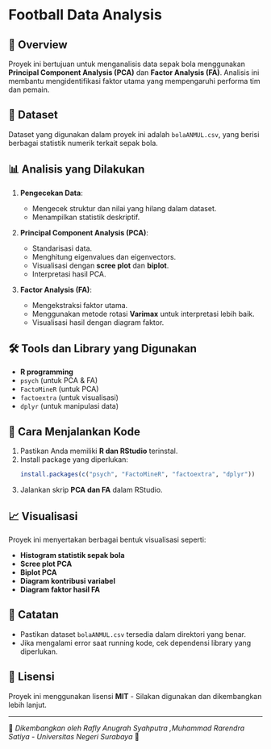
# Football Data Analysis

## 📌 Overview
Proyek ini bertujuan untuk menganalisis data sepak bola menggunakan **Principal Component Analysis (PCA)** dan **Factor Analysis (FA)**. Analisis ini membantu mengidentifikasi faktor utama yang mempengaruhi performa tim dan pemain.

## 📂 Dataset
Dataset yang digunakan dalam proyek ini adalah `bolaANMUL.csv`, yang berisi berbagai statistik numerik terkait sepak bola.

## 📊 Analisis yang Dilakukan
1. **Pengecekan Data**:
   - Mengecek struktur dan nilai yang hilang dalam dataset.
   - Menampilkan statistik deskriptif.

2. **Principal Component Analysis (PCA)**:
   - Standarisasi data.
   - Menghitung eigenvalues dan eigenvectors.
   - Visualisasi dengan **scree plot** dan **biplot**.
   - Interpretasi hasil PCA.

3. **Factor Analysis (FA)**:
   - Mengekstraksi faktor utama.
   - Menggunakan metode rotasi **Varimax** untuk interpretasi lebih baik.
   - Visualisasi hasil dengan diagram faktor.

## 🛠 Tools dan Library yang Digunakan
- **R programming**
- `psych` (untuk PCA & FA)
- `FactoMineR` (untuk PCA)
- `factoextra` (untuk visualisasi)
- `dplyr` (untuk manipulasi data)

## 🚀 Cara Menjalankan Kode
1. Pastikan Anda memiliki **R dan RStudio** terinstal.
2. Install package yang diperlukan:
   ```r
   install.packages(c("psych", "FactoMineR", "factoextra", "dplyr"))
   ```
3. Jalankan skrip **PCA dan FA** dalam RStudio.

## 📈 Visualisasi
Proyek ini menyertakan berbagai bentuk visualisasi seperti:
- **Histogram statistik sepak bola**
- **Scree plot PCA**
- **Biplot PCA**
- **Diagram kontribusi variabel**
- **Diagram faktor hasil FA**

## 📌 Catatan
- Pastikan dataset `bolaANMUL.csv` tersedia dalam direktori yang benar.
- Jika mengalami error saat running kode, cek dependensi library yang diperlukan.

## 📄 Lisensi
Proyek ini menggunakan lisensi **MIT** - Silakan digunakan dan dikembangkan lebih lanjut.

---

🎯 *Dikembangkan oleh Rafly Anugrah Syahputra ,Muhammad Rarendra Satiya - Universitas Negeri Surabaya* 🎯
```
